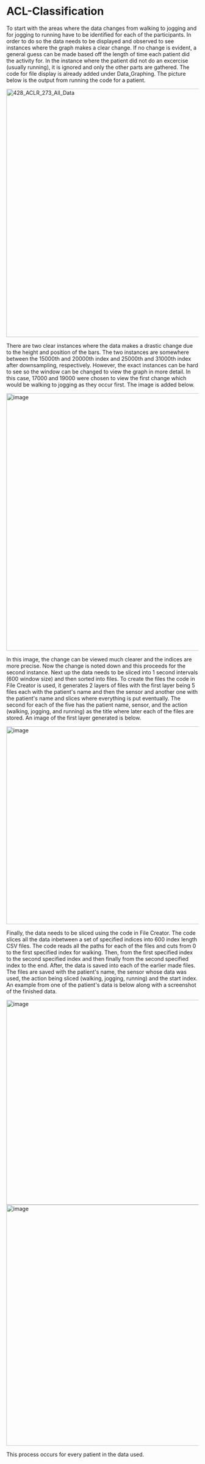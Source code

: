 # ACL-Classification
To start with the areas where the data changes from walking to jogging and for jogging to running have to be identified for each of the participants. In order to do so the data needs to be displayed and observed to see instances where the graph makes a clear change. If no change is evident, a general guess can be made based off the length of time each patient did the activity for. In the instance where the patient did not do an excercise (usually running), it is ignored and only the other parts are gathered. The code for file display is already added under Data_Graphing. The picture below is the output from running the code for a patient. 

<img width="650" alt="428_ACLR_273_All_Data" src="https://github.com/SAIL-UA/ACL-Classification/assets/149837589/d242babc-0aea-4f50-aa1e-8466d89ea97d">

There are two clear instances where the data makes a drastic change due to the height and position of the bars. The two instances are somewhere between the 15000th and 20000th index and 25000th and 31000th index after downsampling, respectively. However, the exact instances can be hard to see so the window can be changed to view the graph in more detail. In this case, 17000 and 19000 were chosen to view the first change which would be walking to jogging as they occur first. The image is added below. 

<img width="674" alt="image" src="https://github.com/SAIL-UA/ACL-Classification/assets/149837589/269f6de2-f251-4fee-bac0-ed7ded6c1602">

In this image, the change can be viewed much clearer and the indices are more precise. Now the change is noted down and this proceeds for the second instance. Next up the data needs to be sliced into 1 second intervals (600 window size) and then sorted into files. To create the files the code in File Creator is used, it generates 2 layers of files with the first layer being 5 files each with the patient's name and then the sensor and another one with the patient's name and slices where everything is put eventually. The second for each of the five has the patient name, sensor, and the action (walking, jogging, and running) as the title where later each of the files are stored. An image of the first layer generated is below.

<img width="518" alt="image" src="https://github.com/SAIL-UA/ACL-Classification/assets/149837589/747a0952-9f0b-4a4c-aaad-1962d3b7fd25">

Finally, the data needs to be sliced using the code in File Creator. The code slices all the data inbetween a set of specified indices into 600 index length CSV files. The code reads all the paths for each of the files and cuts from 0 to the first specified index for walking. Then, from the first specified index to the second specified index and then finally from the second specified index to the end. After, the data is saved into each of the earlier made files. The files are saved with the patient's name, the sensor whose data was used, the action being sliced (walking, jogging, running) and the start index. An example from one of the patient's data is below along with a screenshot of the finished data.

<img width="536" alt="image" src="https://github.com/SAIL-UA/ACL-Classification/assets/149837589/52d51873-737b-4cb6-94f4-39f372a72873">

<img width="631" alt="image" src="https://github.com/SAIL-UA/ACL-Classification/assets/149837589/76ffd868-b631-4796-b440-63d20699d5a4">

This process occurs for every patient in the data used. 
